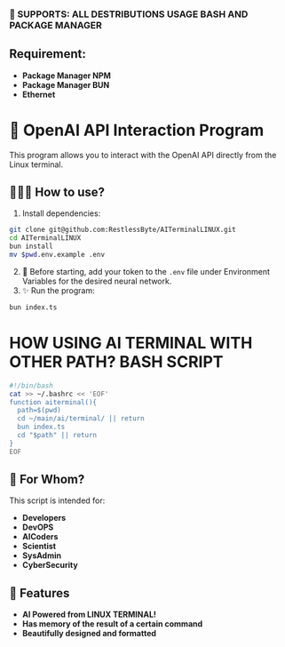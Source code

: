 ### 🐧 SUPPORTS: ALL DESTRIBUTIONS USAGE BASH AND PACKAGE MANAGER
## Requirement:
- **Package Manager NPM**
- **Package Manager BUN**
- **Ethernet**
# 🧠 OpenAI API Interaction Program
This program allows you to interact with the OpenAI API directly from the Linux terminal.
## 👨🏽‍🔬 How to use?
1. Install dependencies:
```bash
git clone git@github.com:RestlessByte/AITerminalLINUX.git
cd AITerminalLINUX 
bun install
mv $pwd.env.example .env
```
2. 🧸 Before starting, add your token to the `.env` file under Environment Variables for the desired neural network.
3. ✨ Run the program:
```bash
bun index.ts
```
# HOW USING AI TERMINAL WITH OTHER PATH? **BASH SCRIPT**
```bash
#!/bin/bash
cat >> ~/.bashrc << 'EOF'
function aiterminal(){
  path=$(pwd)
  cd ~/main/ai/terminal/ || return
  bun index.ts
  cd "$path" || return
}
EOF
```
## 👥 For Whom?
This script is intended for:
- **Developers**
- **DevOPS**
- **AICoders**
- **Scientist**
- **SysAdmin**
- **CyberSecurity**
## 🌟 Features
- **AI Powered from LINUX TERMINAL!**
- **Has memory of the result of a certain command**
- **Beautifully designed and formatted**